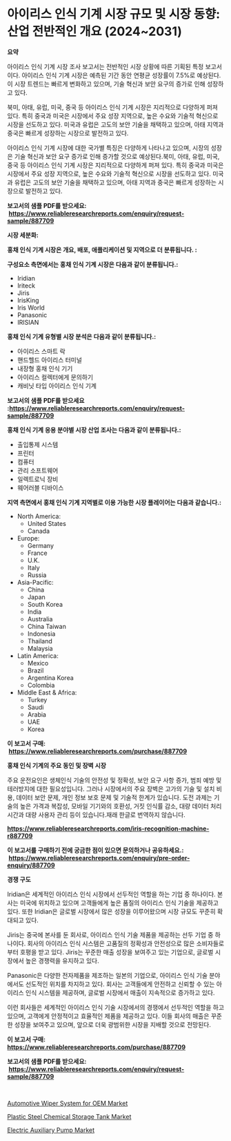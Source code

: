 <p><h1>아이리스 인식 기계 시장 규모 및 시장 동향: 산업 전반적인 개요 (2024~2031)</h1></p><p><strong>요약</strong></p>
<p><p>아이리스 인식 기계 시장 조사 보고서는 전반적인 시장 상황에 따른 기획된 특정 보고서이다. 아이리스 인식 기계 시장은 예측된 기간 동안 연평균 성장률이 7.5%로 예상된다. 이 시장 트렌드는 빠르게 변화하고 있으며, 기술 혁신과 보안 요구의 증가로 인해 성장하고 있다.</p><p>북미, 아태, 유럽, 미국, 중국 등 아이리스 인식 기계 시장은 지리적으로 다양하게 퍼져 있다. 특히 중국과 미국은 시장에서 주요 성장 지역으로, 높은 수요와 기술적 혁신으로 시장을 선도하고 있다. 미국과 유럽은 고도의 보안 기술을 채택하고 있으며, 아태 지역과 중국은 빠르게 성장하는 시장으로 발전하고 있다.</p><p>아이리스 인식 기계 시장에 대한 국가별 특징은 다양하게 나타나고 있으며, 시장의 성장은 기술 혁신과 보안 요구 증가로 인해 증가할 것으로 예상된다.북미, 아태, 유럽, 미국, 중국 등 아이리스 인식 기계 시장은 지리적으로 다양하게 퍼져 있다. 특히 중국과 미국은 시장에서 주요 성장 지역으로, 높은 수요와 기술적 혁신으로 시장을 선도하고 있다. 미국과 유럽은 고도의 보안 기술을 채택하고 있으며, 아태 지역과 중국은 빠르게 성장하는 시장으로 발전하고 있다.</p></p>
<p><strong>보고서의 샘플 PDF를 받으세요: &nbsp;<a href="https://www.reliableresearchreports.com/enquiry/request-sample/887709">https://www.reliableresearchreports.com/enquiry/request-sample/887709</a></strong></p>
<p><strong>시장 세분화:</strong></p>
<p><strong> 홍채 인식 기계 시장은 개요, 배포, 애플리케이션 및 지역으로 더 분류됩니다. :</strong></p>
<p><strong>구성요소 측면에서는 홍채 인식 기계 시장은 다음과 같이 분류됩니다.:</strong></p>
<p><ul><li>Iridian</li><li>Iriteck</li><li>Jiris</li><li>IrisKing</li><li>Iris World</li><li>Panasonic</li><li>IRISIAN</li></ul></p>
<p><strong> 홍채 인식 기계 유형별 시장 분석은 다음과 같이 분류됩니다.:</strong></p>
<p><ul><li>아이리스 스마트 락</li><li>핸드헬드 아이리스 터미널</li><li>내장형 홍채 인식 기기</li><li>아이리스 컬렉터에게 문의하기</li><li>캐비닛 타입 아이리스 인식 기계</li></ul></p>
<p><strong>보고서의 샘플 PDF를 받으세요 :<a href="https://www.reliableresearchreports.com/enquiry/request-sample/887709">https://www.reliableresearchreports.com/enquiry/request-sample/887709</a></strong></p>
<p><strong> 홍채 인식 기계 응용 분야별 시장 산업 조사는 다음과 같이 분류됩니다.:</strong></p>
<p><ul><li>출입통제 시스템</li><li>프린터</li><li>컴퓨터</li><li>관리 소프트웨어</li><li>일렉트로닉 장비</li><li>웨어러블 디바이스</li></ul></p>
<p><strong>지역 측면에서 홍채 인식 기계 지역별로 이용 가능한 시장 플레이어는 다음과 같습니다.:</strong></p>
<p><ul>
    <li>
        North America:
        <ul>
            <li>United States</li>
            <li>Canada</li>
        </ul>
    </li>
    <li>
        Europe:
        <ul>
            <li>Germany</li>
            <li>France</li>
            <li>U.K.</li>
            <li>Italy</li>
            <li>Russia</li>
        </ul>
    </li>
    <li>
        Asia-Pacific:
        <ul>
            <li>China</li>
            <li>Japan</li>
            <li>South Korea</li>
            <li>India</li>
            <li>Australia</li>
            <li>China Taiwan</li>
            <li>Indonesia</li>
            <li>Thailand</li>
            <li>Malaysia</li>
        </ul>
    </li>
    <li>
        Latin America:
        <ul>
            <li>Mexico</li>
            <li>Brazil</li>
            <li>Argentina Korea</li>
            <li>Colombia</li>
        </ul>
    </li>
    <li>
        Middle East & Africa:
        <ul>
            <li>Turkey</li>
            <li>Saudi</li>
            <li>Arabia</li>
            <li>UAE</li>
            <li>Korea</li>
        </ul>
    </li>
    </ul></p>
<p><strong>이 보고서 구매: &nbsp;<a href="https://www.reliableresearchreports.com/purchase/887709">https://www.reliableresearchreports.com/purchase/887709</a></strong></p>
<p><strong>홍채 인식 기계의 주요 동인 및 장벽 시장</strong></p>
<p><p>주요 운전요인은 생체인식 기술의 안전성 및 정확성, 보안 요구 사항 증가, 범죄 예방 및 테러방지에 대한 필요성입니다. 그러나 시장에서의 주요 장벽은 고가의 기술 및 설치 비용, 데이터 보안 문제, 개인 정보 보호 문제 및 기술적 한계가 있습니다. 도전 과제는 기술의 높은 가격과 복잡성, 모바일 기기와의 호환성, 거짓 인식률 감소, 대량 데이터 처리 시간과 대량 사용자 관리 등이 있습니다.재래 한글로 번역하지 않습니다.</p></p>
<p><strong><a href="https://www.reliableresearchreports.com/iris-recognition-machine-r887709">https://www.reliableresearchreports.com/iris-recognition-machine-r887709</a></strong></p>
<p><strong>이 보고서를 구매하기 전에 궁금한 점이 있으면 문의하거나 공유하세요.: &nbsp;<a href="https://www.reliableresearchreports.com/enquiry/pre-order-enquiry/887709">https://www.reliableresearchreports.com/enquiry/pre-order-enquiry/887709</a></strong></p>
<p><strong>경쟁 구도</strong></p>
<p><p>Iridian은 세계적인 아이리스 인식 시장에서 선두적인 역할을 하는 기업 중 하나이다. 본사는 미국에 위치하고 있으며 고객들에게 높은 품질의 아이리스 인식 기술을 제공하고 있다. 또한 Iridian은 글로벌 시장에서 많은 성장을 이루어왔으며 시장 규모도 꾸준히 확대되고 있다. </p><p>Jiris는 중국에 본사를 둔 회사로, 아이리스 인식 기술 제품을 제공하는 선두 기업 중 하나이다. 회사의 아이리스 인식 시스템은 고품질의 정확성과 안전성으로 많은 소비자들로부터 호평을 받고 있다. Jiris는 꾸준한 매출 성장을 보여주고 있는 기업으로, 글로벌 시장에서 높은 경쟁력을 유지하고 있다.</p><p>Panasonic은 다양한 전자제품을 제조하는 일본의 기업으로, 아이리스 인식 기술 분야에서도 선도적인 위치를 차지하고 있다. 회사는 고객들에게 안전하고 신뢰할 수 있는 아이리스 인식 시스템을 제공하며, 글로벌 시장에서 매출이 지속적으로 증가하고 있다.</p><p>이런 회사들은 세계적인 아이리스 인식 기술 시장에서의 경쟁에서 선두적인 역할을 하고 있으며, 고객에게 안정적이고 효율적인 제품을 제공하고 있다. 이들 회사의 매출은 꾸준한 성장을 보여주고 있으며, 앞으로 더욱 광범위한 시장을 지배할 것으로 전망된다.</p></p>
<p><strong>이 보고서 구매: &nbsp; <a href="https://www.reliableresearchreports.com/purchase/887709">https://www.reliableresearchreports.com/purchase/887709</a></strong></p>
<p><strong>보고서의 샘플 PDF를 받으세요: &nbsp;<a href="https://www.reliableresearchreports.com/enquiry/request-sample/887709">https://www.reliableresearchreports.com/enquiry/request-sample/887709</a></strong><strong></strong></p>
<p>&nbsp;</p>
<p><p><a href="https://www.linkedin.com/pulse/automotive-wiper-system-oem-market-research-report-provides-critical-zagle?trackingId=CwfP%2B1MsFCrl8obTs58s4A%3D%3D">Automotive Wiper System for OEM Market</a></p><p><a href="https://www.linkedin.com/pulse/plastic-steel-chemical-storage-tank-market-size-evaluating-wrzie?trackingId=Z9PwxJQu%2FTsKK2oJUPt16w%3D%3D">Plastic Steel Chemical Storage Tank Market</a></p><p><a href="https://www.linkedin.com/pulse/electric-auxiliary-pump-market-size-growth-outlook-from-2024-2031-sd4ue?trackingId=BaQ9PO%2BulQ%2FlOIrWNA3cBA%3D%3D">Electric Auxiliary Pump Market</a></p></p>